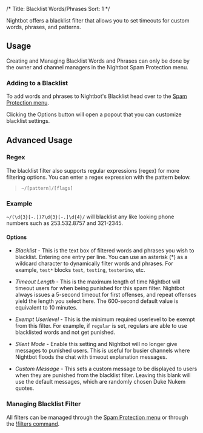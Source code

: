 /*
Title: Blacklist Words/Phrases
Sort: 1
*/

Nightbot offers a blacklist filter that allows you to set timeouts for custom words, phrases, and patterns.

## Usage

Creating and Managing Blacklist Words and Phrases can only be done by the owner and channel managers in the Nightbot Spam Protection menu.

### Adding to a Blacklist

To add words and phrases to Nightbot's Blacklist head over to the [Spam Protection menu](https://beta.nightbot.tv/spam_protection). 

Clicking the Options button will open a popout that you can customize blacklist settings.

## Advanced Usage

### Regex

The blacklist filter also supports regular expressions (regex) for more filtering options. You can enter a regex expression with the pattern below.

> `~/[pattern]/[flags]`

### Example

`~/(\d{3}[-.])?\d{3}[-.]\d{4}/` will blacklist any like looking phone numbers such as 253.532.8757 and 321-2345.

#### Options

- *Blacklist* - This is the text box of filtered words and phrases you wish to blacklist. Entering one entry per line. You can use an asterisk (\*) as a wildcard character to dynamically filter words and phrases. For example, `test*` blocks `test`, `testing`, `testerino`, etc.

- *Timeout Length* - This is the maximum length of time Nightbot will timeout users for when being punished for this spam filter. Nightbot always issues a 5-second timeout for first offenses, and repeat offenses yield the length you select here. The 600-second default value is equivalent to 10 minutes.

- *Exempt Userlevel* - This is the minimum required userlevel to be exempt from this filter. For example, if `regular` is set, regulars are able to use blacklisted words and not get punished. 

- *Silent Mode* - Enable this setting and Nightbot will no longer give messages to punished users. This is useful for busier channels where Nightbot floods the chat with timeout explanation messages.

- *Custom Message* - This sets a custom message to be displayed to users when they are punished from the blacklist filter. Leaving this blank will use the default messages, which are randomly chosen Duke Nukem quotes.

### Managing Blacklist Filter

All filters can be managed through the [Spam Protection menu](https://beta.nightbot.tv/spam_protection) or through the [!filters command](https://docs.nightbot.tv/commands/filters).
